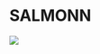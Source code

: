 # SALMONN

<div style='display:flex; gap: 0.25rem; '>
<a href='https://d6aec65a81b8e49a56.gradio.live'><img src='https://img.shields.io/badge/gradio-Demo-blue'></a>
</div>
